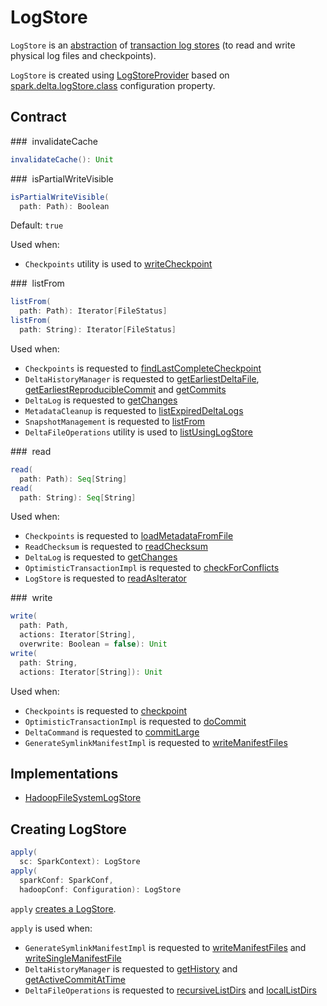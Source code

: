 # LogStore

`LogStore` is an [abstraction](#contract) of [transaction log stores](#implementations) (to read and write physical log files and checkpoints).

`LogStore` is created using [LogStoreProvider](LogStoreProvider.md#createLogStore) based on [spark.delta.logStore.class](configuration-properties.md#spark.delta.logStore.class) configuration property.

## Contract

### <span id="invalidateCache"> invalidateCache

```scala
invalidateCache(): Unit
```

### <span id="isPartialWriteVisible"> isPartialWriteVisible

```scala
isPartialWriteVisible(
  path: Path): Boolean
```

Default: `true`

Used when:

* `Checkpoints` utility is used to [writeCheckpoint](Checkpoints.md#writeCheckpoint)

### <span id="listFrom"> listFrom

```scala
listFrom(
  path: Path): Iterator[FileStatus]
listFrom(
  path: String): Iterator[FileStatus]  
```

Used when:

* `Checkpoints` is requested to [findLastCompleteCheckpoint](Checkpoints.md#findLastCompleteCheckpoint)
* `DeltaHistoryManager` is requested to [getEarliestDeltaFile](DeltaHistoryManager.md#getEarliestDeltaFile), [getEarliestReproducibleCommit](DeltaHistoryManager.md#getEarliestReproducibleCommit) and [getCommits](DeltaHistoryManager.md#getCommits)
* `DeltaLog` is requested to [getChanges](DeltaLog.md#getChanges)
* `MetadataCleanup` is requested to [listExpiredDeltaLogs](MetadataCleanup.md#listExpiredDeltaLogs)
* `SnapshotManagement` is requested to [listFrom](SnapshotManagement.md#listFrom)
* `DeltaFileOperations` utility is used to [listUsingLogStore](DeltaFileOperations.md#listUsingLogStore)

### <span id="read"> read

```scala
read(
  path: Path): Seq[String]
read(
  path: String): Seq[String]
```

Used when:

* `Checkpoints` is requested to [loadMetadataFromFile](Checkpoints.md#loadMetadataFromFile)
* `ReadChecksum` is requested to [readChecksum](ReadChecksum.md#readChecksum)
* `DeltaLog` is requested to [getChanges](DeltaLog.md#getChanges)
* `OptimisticTransactionImpl` is requested to [checkForConflicts](OptimisticTransactionImpl.md#checkForConflicts)
* `LogStore` is requested to [readAsIterator](#readAsIterator)

### <span id="write"> write

```scala
write(
  path: Path,
  actions: Iterator[String],
  overwrite: Boolean = false): Unit
write(
  path: String,
  actions: Iterator[String]): Unit
```

Used when:

* `Checkpoints` is requested to [checkpoint](Checkpoints.md#checkpoint)
* `OptimisticTransactionImpl` is requested to [doCommit](OptimisticTransactionImpl.md#doCommit)
* `DeltaCommand` is requested to [commitLarge](commands/DeltaCommand.md#commitLarge)
* `GenerateSymlinkManifestImpl` is requested to [writeManifestFiles](commands/generate/GenerateSymlinkManifest.md#writeManifestFiles)

## Implementations

* [HadoopFileSystemLogStore](HadoopFileSystemLogStore.md)

## <span id="apply"> Creating LogStore

```scala
apply(
  sc: SparkContext): LogStore
apply(
  sparkConf: SparkConf,
  hadoopConf: Configuration): LogStore
```

`apply` [creates a LogStore](LogStoreProvider.md#createLogStore).

`apply` is used when:

* `GenerateSymlinkManifestImpl` is requested to [writeManifestFiles](commands/generate/GenerateSymlinkManifest.md#writeManifestFiles) and [writeSingleManifestFile](commands/generate/GenerateSymlinkManifest.md#writeSingleManifestFile)
* `DeltaHistoryManager` is requested to [getHistory](DeltaHistoryManager.md#getHistory) and [getActiveCommitAtTime](DeltaHistoryManager.md#getActiveCommitAtTime)
* `DeltaFileOperations` is requested to [recursiveListDirs](DeltaFileOperations.md#recursiveListDirs) and [localListDirs](DeltaFileOperations.md#localListDirs)
